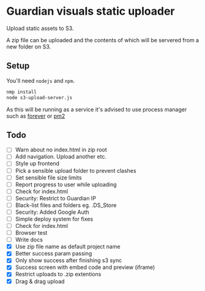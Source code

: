 # Guardian visuals static uploader
Upload static assets to S3.

A zip file can be uploaded and the contents of which will be servered from a
new folder on S3.

## Setup
You'll need `nodejs` and `npm`.

```bash
nmp install
node s3-upload-server.js

```

As this will be running as a service it's advised to use process manager 
such as [forever](https://github.com/foreverjs/forever) or 
[pm2](https://github.com/Unitech/pm2)


## Todo
- [ ] Warn about no index.html in zip root
- [ ] Add navigation. Upload another etc.
- [ ] Style up frontend
- [ ] Pick a sensible upload folder to prevent clashes
- [ ] Set sensible file size limits
- [ ] Report progress to user while uploading
- [ ] Check for index.html
- [ ] Security: Restrict to Guardian IP
- [ ] Black-list files and folders eg. .DS_Store
- [ ] Security: Added Google Auth
- [ ] Simple deploy system for fixes
- [ ] Check for index.html
- [ ] Browser test 
- [ ] Write docs
- [x] Use zip file name as default project name
- [x] Better success param passing
- [x] Only show success after finishing s3 sync
- [x] Success screen with embed code and preview (iframe)
- [x] Restrict uploads to .zip extentions
- [x] Drag & drag upload
